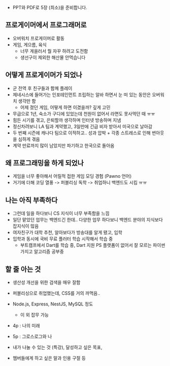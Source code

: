 - PPT와 PDF로 5장 (최소)을 준비합니다.

## 프로게이머에서 프로그래머로
- 오버워치 프로게이머로 활동
- 게임, 게으름, 육식
	- 너무 게을러서 뭘 자꾸 하려고 도전함
	- 생선구이 제외한 해산물 안먹습니다

## 어떻게 프로게이머가 되었나
- 군 전역 후 친구들과 함께 플레이
- 제네시스에 들어가는 인포테인먼트 조립하는 알바 하면서 눈 떠 있는 동안은 오버워치 생각만 함
	- 어제 졌던 게임, 어떻게 하면 이겼을까? 깊게 고민
- 무급으로 1년, 숙소가 구디에 있었는데 천원이 없어서 라면도 못사먹던 때 ㅠㅠ
- 힘든 시기를 겪고, 은퇴할까 생각하며 인터넷 방송하며 지냄
- 정신차려보니 LA 팀과 계약했고, 3일만에 긴급 비자 받아서 미국으로 날아감
- 두 번째 시즌에 캐나다 팀으로 이적하고.. 성과 압박 + 각종 스트레스로 인해 번아웃을 심하게 겪음
- 계약 만료까지 많이 남았지만 파기하고 한국으로 돌아옴

## 왜 프로그래밍을 하게 되었나
- 게임을 너무 좋아해서 어릴적 접한 게임 모딩 경험 (Pawno 언어)
- 거기에 더해 코딩 열풍 -> 퍼블리싱 독학 -> 취업하니 백엔드도 시킴 ㅠㅠ

## 나는 아직 부족하다
- 그런데 일을 하다보니 CS 지식이 너무 부족함을 느낌
- 일단 맡았던 업무는 백엔드긴 한데.. 다양한 업무 하다보니 백엔드 분야의 지식보다 잡지식이 많음
- 여자친구가 대학 추천, 알아보다가 방송대를 알게 됐고, 입학
- 입학과 동시에 국비 무료 플러터 학습 시작해서 학습 중
	- 부트캠프에서 Dart를 학습 중, Dart 지원 PS 플랫폼이 없어서 잘 모르는 파이썬 가지고 알고리즘 공부중

## 할 줄 아는 것
- 생산성 개선을 위한 검색을 매우 잘함
- 퍼블리싱으로 취업했는데, CSS를 거의 까먹음..
- Node.js, Express, NestJS, MySQL 정도
	- 이 외 잡무 가능


- 4p : 나의 미래
- 5p : 그로스로그와 나
- 내가 나눌 수 있는 것 (특강), 달성하고 싶은 목표,
- 멤버들에게 하고 싶은 말과 인용 구절 등